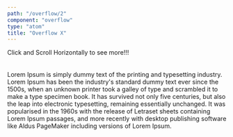 ```yaml
---
path: "/overflow/2"
component: "overflow"
type: "atom"
title: "Overflow X"
---
```

<Card p={2} width="450px" border="2px dotted cyan">
  <Overflow
    ox="scroll"
  >
    <Box width="550px">
      Click and Scroll Horizontally to see more!!!
      <br /><br /><br />
      Lorem Ipsum is simply dummy text of the printing and typesetting industry. Lorem Ipsum has been the industry's standard dummy text ever since the 1500s, when an unknown printer took a galley of type and scrambled it to make a type specimen book. It has survived not only five centuries, but also the leap into electronic typesetting, remaining essentially unchanged. It was popularised in the 1960s with the release of Letraset sheets containing Lorem Ipsum passages, and more recently with desktop publishing software like Aldus PageMaker including versions of Lorem Ipsum.
    </Box>
  </Overflow>
</Card>
